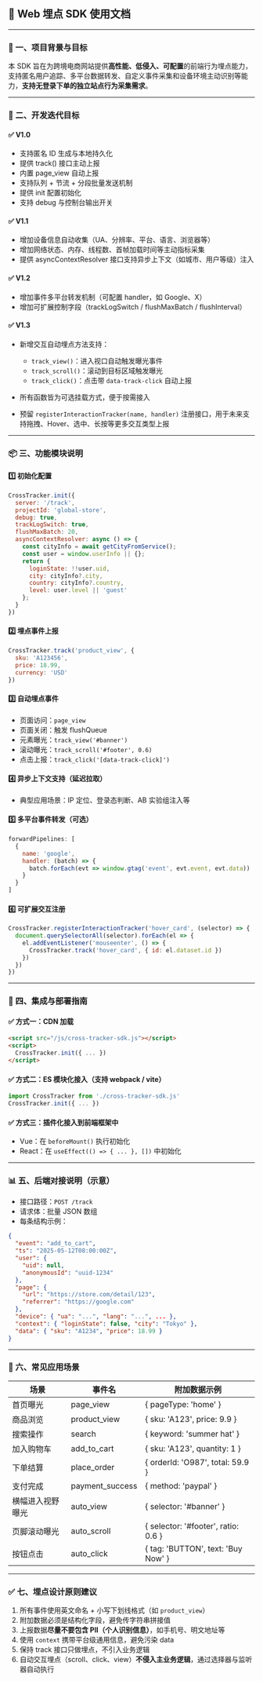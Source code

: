 ## 📘 Web 埋点 SDK 使用文档

---

### 📌 一、项目背景与目标

本 SDK 旨在为跨境电商网站提供**高性能、低侵入、可配置**的前端行为埋点能力，支持匿名用户追踪、多平台数据转发、自定义事件采集和设备环境主动识别等能力，**支持无登录下单的独立站点行为采集需求**。

---

### 🚧 二、开发迭代目标

#### ✅ V1.0

* 支持匿名 ID 生成与本地持久化
* 提供 track() 接口主动上报
* 内置 page\_view 自动上报
* 支持队列 + 节流 + 分段批量发送机制
* 提供 init 配置初始化
* 支持 debug 与控制台输出开关

#### ✅ V1.1

* 增加设备信息自动收集（UA、分辨率、平台、语言、浏览器等）
* 增加网络状态、内存、线程数、首帧加载时间等主动指标采集
* 提供 asyncContextResolver 接口支持异步上下文（如城市、用户等级）注入

#### ✅ V1.2

* 增加事件多平台转发机制（可配置 handler，如 Google、X）
* 增加可扩展控制字段（trackLogSwitch / flushMaxBatch / flushInterval）

#### ✅ V1.3

* 新增交互自动埋点方法支持：

  * `track_view()`：进入视口自动触发曝光事件
  * `track_scroll()`：滚动到目标区域触发曝光
  * `track_click()`：点击带 `data-track-click` 自动上报
* 所有函数皆为可选挂载方式，便于按需接入
* 预留 `registerInteractionTracker(name, handler)` 注册接口，用于未来支持拖拽、Hover、选中、长按等更多交互类型上报

---

### 📦 三、功能模块说明

#### 1️⃣ 初始化配置

```js
CrossTracker.init({
  server: '/track',
  projectId: 'global-store',
  debug: true,
  trackLogSwitch: true,
  flushMaxBatch: 20,
  asyncContextResolver: async () => {
    const cityInfo = await getCityFromService();
    const user = window.userInfo || {};
    return {
      loginState: !!user.uid,
      city: cityInfo?.city,
      country: cityInfo?.country,
      level: user.level || 'guest'
    };
  }
})
```

#### 2️⃣ 埋点事件上报

```js
CrossTracker.track('product_view', {
  sku: 'A123456',
  price: 18.99,
  currency: 'USD'
})
```

#### 3️⃣ 自动埋点事件

* 页面访问：`page_view`
* 页面关闭：触发 flushQueue
* 元素曝光：`track_view('#banner')`
* 滚动曝光：`track_scroll('#footer', 0.6)`
* 点击上报：`track_click('[data-track-click]')`

#### 4️⃣ 异步上下文支持（延迟拉取）

* 典型应用场景：IP 定位、登录态判断、AB 实验组注入等

#### 5️⃣ 多平台事件转发（可选）

```js
forwardPipelines: [
  {
    name: 'google',
    handler: (batch) => {
      batch.forEach(evt => window.gtag('event', evt.event, evt.data))
    }
  }
]
```

#### 6️⃣ 可扩展交互注册

```js
CrossTracker.registerInteractionTracker('hover_card', (selector) => {
  document.querySelectorAll(selector).forEach(el => {
    el.addEventListener('mouseenter', () => {
      CrossTracker.track('hover_card', { id: el.dataset.id })
    })
  })
})
```

---

### 🔧 四、集成与部署指南

#### ✅ 方式一：CDN 加载

```html
<script src="/js/cross-tracker-sdk.js"></script>
<script>
  CrossTracker.init({ ... })
</script>
```

#### ✅ 方式二：ES 模块化接入（支持 webpack / vite）

```js
import CrossTracker from './cross-tracker-sdk.js'
CrossTracker.init({ ... })
```

#### ✅ 方式三：插件化接入到前端框架中

* Vue：在 `beforeMount()` 执行初始化
* React：在 `useEffect(() => { ... }, [])` 中初始化

---

### 📊 五、后端对接说明（示意）

* 接口路径：`POST /track`
* 请求体：批量 JSON 数组
* 每条结构示例：

```json
{
  "event": "add_to_cart",
  "ts": "2025-05-12T08:00:00Z",
  "user": {
    "uid": null,
    "anonymousId": "uuid-1234"
  },
  "page": {
    "url": "https://store.com/detail/123",
    "referrer": "https://google.com"
  },
  "device": { "ua": "...", "lang": "...", ... },
  "context": { "loginState": false, "city": "Tokyo" },
  "data": { "sku": "A1234", "price": 18.99 }
}
```

---

### 🧠 六、常见应用场景

| 场景       | 事件名              | 附加数据示例                              |
| -------- | ---------------- | ----------------------------------- |
| 首页曝光     | page\_view       | { pageType: 'home' }                |
| 商品浏览     | product\_view    | { sku: 'A123', price: 9.9 }         |
| 搜索操作     | search           | { keyword: 'summer hat' }           |
| 加入购物车    | add\_to\_cart    | { sku: 'A123', quantity: 1 }        |
| 下单结算     | place\_order     | { orderId: 'O987', total: 59.9 }    |
| 支付完成     | payment\_success | { method: 'paypal' }                |
| 横幅进入视野曝光 | auto\_view       | { selector: '#banner' }             |
| 页脚滚动曝光   | auto\_scroll     | { selector: '#footer', ratio: 0.6 } |
| 按钮点击     | auto\_click      | { tag: 'BUTTON', text: 'Buy Now' }  |

---

### ✅ 七、埋点设计原则建议

1. 所有事件使用英文命名 + 小写下划线格式（如 `product_view`）
2. 附加数据必须是结构化字段，避免传字符串拼接值
3. 上报数据**尽量不要包含 PII（个人识别信息）**，如手机号、明文地址等
4. 使用 `context` 携带平台级通用信息，避免污染 data
5. 保持 track 接口只做埋点，不引入业务逻辑
6. 自动交互埋点（scroll、click、view）**不侵入主业务逻辑**，通过选择器与监听器自动执行

